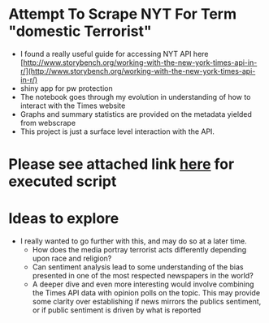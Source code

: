 # Attempt To Scrape NYT For Term "domestic Terrorist"
+ I found a really useful guide for accessing NYT API here [http://www.storybench.org/working-with-the-new-york-times-api-in-r/](http://www.storybench.org/working-with-the-new-york-times-api-in-r/) 
+ shiny app for pw protection
+ The notebook goes through my evolution in understanding of how to interact with the Times website
+ Graphs and summary statistics are provided on the metadata yielded from webscrape
+ This project is just a surface level interaction with the API.  
# Please see attached link [here](http://rpubs.com/justin_herman_42/430032) for executed script
# Ideas to explore 
+ I really wanted to go further with this, and may do so at a later time. 
    + How does the media portray terrorist acts differently depending upon race and religion?
    + Can sentiment analysis lead to some understanding of the bias presented in one of the most respected newspapers in the world?
    + A deeper dive and even more interesting would involve combining the Times API data with opinion polls on the topic.   This may provide some clarity over establishing if news mirrors the publics sentiment, or if public sentiment is driven by what is reported
